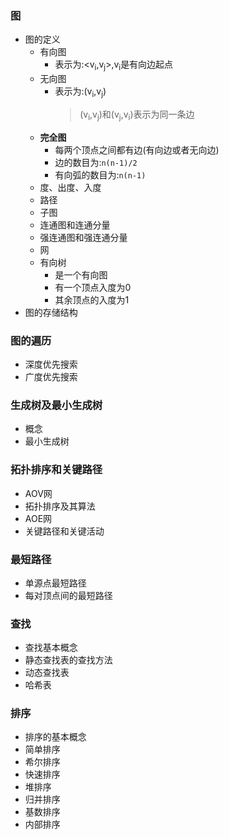 ### 图
  + 图的定义
    + 有向图
      + 表示为:<v<sub>i</sub>,v<sub>j</sub>>,v<sub>i</sub>是有向边起点
    + 无向图
      + 表示为:(v<sub>i</sub>,v<sub>j</sub>)
        > (v<sub>i</sub>,v<sub>j</sub>)和(v<sub>j</sub>,v<sub>i</sub>)表示为同一条边
    + **完全图**
      + 每两个顶点之间都有边(有向边或者无向边)
      + 边的数目为:`n(n-1)/2`
      + 有向弧的数目为:`n(n-1)`
    + 度、出度、入度
    + 路径
    + 子图
    + 连通图和连通分量
    + 强连通图和强连通分量
    + 网
    + 有向树
      + 是一个有向图
      + 有一个顶点入度为0
      + 其余顶点的入度为1
  + 图的存储结构
### 图的遍历
  + 深度优先搜索
  + 广度优先搜索
### 生成树及最小生成树
  + 概念
  + 最小生成树
### 拓扑排序和关键路径
  + AOV网
  + 拓扑排序及其算法
  + AOE网
  + 关键路径和关键活动
### 最短路径
  + 单源点最短路径
  + 每对顶点间的最短路径
### 查找
  + 查找基本概念
  + 静态查找表的查找方法
  + 动态查找表
  + 哈希表
### 排序
  + 排序的基本概念
  + 简单排序
  + 希尔排序
  + 快速排序
  + 堆排序
  + 归并排序
  + 基数排序
  + 内部排序
